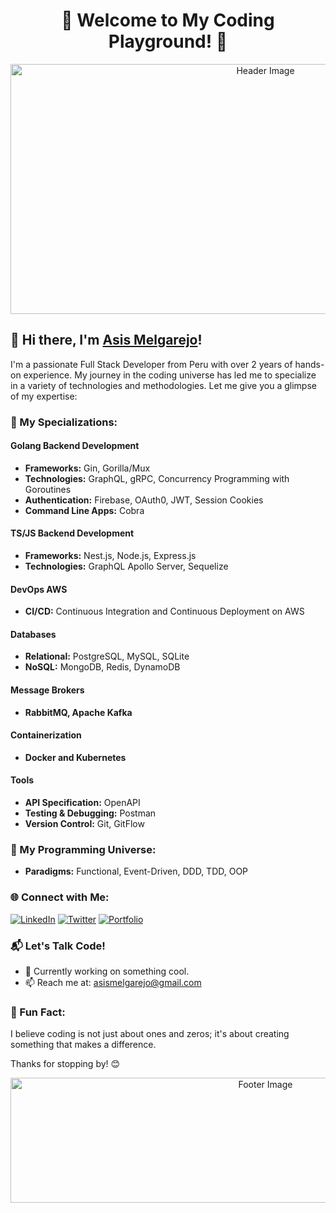 # <div align="center">🚀 Welcome to My Coding Playground! 🚀</div>

<div align="center">
  <img src="https://github.com/your-username/your-repo/raw/main/assets/banner.gif" alt="Header Image" width="800" height="400">
</div>

## 👋 Hi there, I'm [Asis Melgarejo](https://asis-portfolio-landing.vercel.app/)!

I'm a passionate Full Stack Developer from Peru with over 2 years of hands-on experience. My journey in the coding universe has led me to specialize in a variety of technologies and methodologies. Let me give you a glimpse of my expertise:

### 🚀 My Specializations:

#### Golang Backend Development
- **Frameworks:** Gin, Gorilla/Mux
- **Technologies:** GraphQL, gRPC, Concurrency Programming with Goroutines
- **Authentication:** Firebase, OAuth0, JWT, Session Cookies
- **Command Line Apps:** Cobra

#### TS/JS Backend Development
- **Frameworks:** Nest.js, Node.js, Express.js
- **Technologies:** GraphQL Apollo Server, Sequelize

#### DevOps AWS
- **CI/CD:** Continuous Integration and Continuous Deployment on AWS

#### Databases
- **Relational:** PostgreSQL, MySQL, SQLite
- **NoSQL:** MongoDB, Redis, DynamoDB

#### Message Brokers
- **RabbitMQ, Apache Kafka**

#### Containerization
- **Docker and Kubernetes**

#### Tools
- **API Specification:** OpenAPI
- **Testing & Debugging:** Postman
- **Version Control:** Git, GitFlow

### 🌟 My Programming Universe:

- **Paradigms:** Functional, Event-Driven, DDD, TDD, OOP

### 🌐 Connect with Me:

[![LinkedIn](https://img.shields.io/badge/LinkedIn-asismelgarejo-blue)](https://www.linkedin.com/in/asismelgarejo/)
[![Twitter](https://img.shields.io/badge/X-asismelgarejo-lightblue)](https://twitter.com/asismelgarejo)
[![Portfolio](https://img.shields.io/badge/Portfolio-asismelgarejo-green)](https://asis-portfolio-landing.vercel.app/)

### 📬 Let's Talk Code!

- 💼 Currently working on something cool.
- 📫 Reach me at: [asismelgarejo@gmail.com](asismelgarejo.com@gmail.com)

### 🌟 Fun Fact:

I believe coding is not just about ones and zeros; it's about creating something that makes a difference.

Thanks for stopping by! 😊

<div align="center">
  <img src="https://github.com/your-username/your-repo/raw/main/assets/footer.gif" alt="Footer Image" width="800" height="200">
</div>
